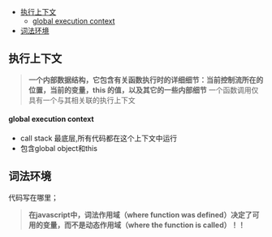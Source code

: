 - [执行上下文](#执行上下文)
    - [global execution context](#global-execution-context)
- [词法环境](#词法环境)


## 执行上下文
>**一个内部数据结构，它包含有关函数执行时的详细细节：当前控制流所在的位置，当前的变量，this 的值，以及其它的一些内部细节**
>一个函数调用仅具有一个与其相关联的执行上下文
#### global execution context

- call stack 最底层,所有代码都在这个上下文中运行
- 包含global object和this



## 词法环境

代码写在哪里；

>**在javascript中，词法作用域（where function was defined）决定了可用的变量，而不是动态作用域（where the function is called）！！**